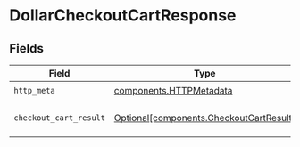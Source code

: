 # DollarCheckoutCartResponse


## Fields

| Field                                                                                    | Type                                                                                     | Required                                                                                 | Description                                                                              |
| ---------------------------------------------------------------------------------------- | ---------------------------------------------------------------------------------------- | ---------------------------------------------------------------------------------------- | ---------------------------------------------------------------------------------------- |
| `http_meta`                                                                              | [components.HTTPMetadata](../../models/components/httpmetadata.md)                       | :heavy_check_mark:                                                                       | N/A                                                                                      |
| `checkout_cart_result`                                                                   | [Optional[components.CheckoutCartResult]](../../models/components/checkoutcartresult.md) | :heavy_minus_sign:                                                                       | The checkout result                                                                      |